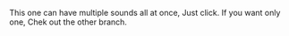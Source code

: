 This one can have multiple sounds all at once, Just click.
If you want only one, Chek out the other branch.
